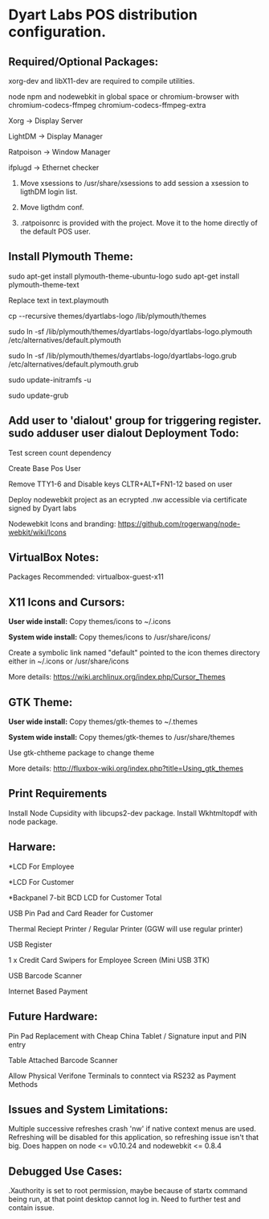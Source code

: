 Dyart Labs POS distribution configuration.
==========================================

Required/Optional Packages:
---------------------------
xorg-dev and libX11-dev are required to compile utilities.

node npm and nodewebkit in global space or chromium-browser with chromium-codecs-ffmpeg chromium-codecs-ffmpeg-extra

Xorg -> Display Server

LightDM -> Display Manager

Ratpoison -> Window Manager

ifplugd -> Ethernet checker

1) Move xsessions to /usr/share/xsessions to add session a xsession to ligthDM login list.

2) Move ligthdm conf.

3) .ratpoisonrc is provided with the project. Move it to the home directly of the default POS user.

Install Plymouth Theme:
-----------------------
sudo apt-get install plymouth-theme-ubuntu-logo
sudo apt-get install plymouth-theme-text

Replace text in text.playmouth

cp --recursive themes/dyartlabs-logo /lib/plymouth/themes

sudo ln -sf /lib/plymouth/themes/dyartlabs-logo/dyartlabs-logo.plymouth /etc/alternatives/default.plymouth

sudo ln -sf /lib/plymouth/themes/dyartlabs-logo/dyartlabs-logo.grub /etc/alternatives/default.plymouth.grub

sudo update-initramfs -u

sudo update-grub

Add user to 'dialout' group for triggering register.
sudo adduser user dialout
Deployment Todo:
----------------
Test screen count dependency

Create Base Pos User

Remove TTY1-6 and Disable keys CLTR+ALT+FN1-12 based on user

Deploy nodewebkit project as an ecrypted .nw accessible via certificate signed by Dyart labs

Nodewebkit Icons and branding: https://github.com/rogerwang/node-webkit/wiki/Icons

VirtualBox Notes:
-----------------
Packages Recommended: virtualbox-guest-x11

X11 Icons and Cursors:
----------------------
**User wide install:** Copy themes/icons to ~/.icons

**System wide install:** Copy themes/icons to /usr/share/icons/

Create a symbolic link named "default" pointed to the icon themes directory either in ~/.icons or /usr/share/icons

More details: https://wiki.archlinux.org/index.php/Cursor_Themes

GTK Theme:
----------
**User wide install:** Copy themes/gtk-themes to ~/.themes

**System wide install:** Copy themes/gtk-themes to /usr/share/themes

Use gtk-chtheme package to change theme

More details: http://fluxbox-wiki.org/index.php?title=Using_gtk_themes

Print Requirements
-------------------
Install Node Cupsidity with libcups2-dev package.
Install Wkhtmltopdf with node package.

Harware:
--------
*LCD For Employee

*LCD For Customer

*Backpanel 7-bit BCD LCD for Customer Total

USB Pin Pad and Card Reader for Customer

Thermal Reciept Printer / Regular Printer (GGW will use regular printer)

USB Register

1 x Credit Card Swipers for Employee Screen (Mini USB 3TK)

USB Barcode Scanner

Internet Based Payment

Future Hardware:
----------------
Pin Pad Replacement with Cheap China Tablet / Signature input and PIN entry

Table Attached Barcode Scanner

Allow Physical Verifone Terminals to conntect via RS232 as Payment Methods

Issues and System Limitations:
------------------------------
Multiple successive refreshes crash 'nw' if native context menus are used. Refreshing will be disabled for this application, so refreshing issue isn't that big. Does happen on node <= v0.10.24 and nodewebkit <= 0.8.4

Debugged Use Cases:
-------------------
.Xauthority is set to root permission, maybe because of startx command being run, at that point desktop cannot log in. Need to further test and contain issue.
